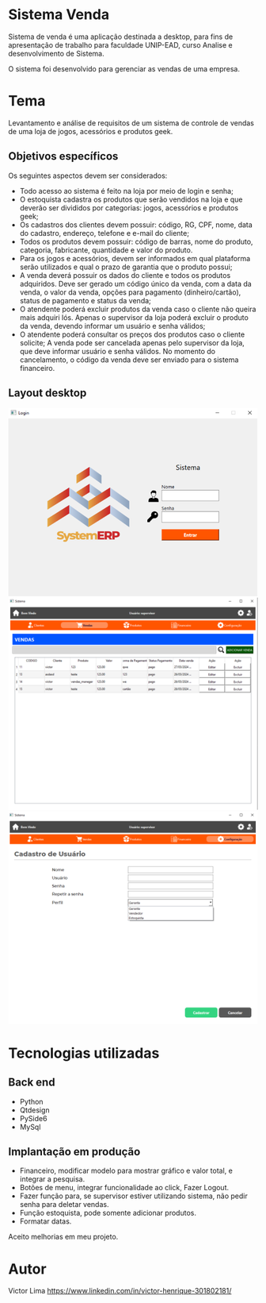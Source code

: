 # Sistema Venda

Sistema de venda é uma aplicação destinada a desktop, para fins de apresentação de trabalho para faculdade UNIP-EAD, curso Analise e desenvolvimento de Sistema.

O sistema foi desenvolvido para gerenciar as vendas de uma empresa.

# Tema
Levantamento e análise de requisitos de um sistema de controle de vendas de uma loja de jogos, acessórios e produtos geek.

## Objetivos específicos

Os seguintes aspectos devem ser considerados: 
- Todo acesso ao sistema é feito na loja por meio de login e senha; 
- O estoquista cadastra os produtos que serão vendidos na loja e que deverão ser divididos por categorias: jogos, acessórios e produtos geek; 
- Os cadastros dos clientes devem possuir: código, RG, CPF, nome, data do cadastro, endereço, telefone e e-mail do cliente; 
- Todos os produtos devem possuir: código de barras, nome do produto, categoria, fabricante, quantidade e valor do produto. 
- Para os jogos e acessórios, devem ser informados em qual plataforma serão utilizados e qual o prazo de garantia que o produto possui; 
- A venda deverá possuir os dados do cliente e todos os produtos adquiridos. Deve ser gerado um código único da venda, com a data da venda, o valor da venda, opções para pagamento (dinheiro/cartão), status de pagamento e status da venda; 
- O atendente poderá excluir produtos da venda caso o cliente não queira mais adquiri lós. Apenas o supervisor da loja poderá excluir o produto da venda, devendo informar um usuário e senha válidos; 
- O atendente poderá consultar os preços dos produtos caso o cliente solicite; A venda pode ser cancelada apenas pelo supervisor da loja, que deve informar usuário e senha válidos. No momento do cancelamento, o código da venda deve ser enviado para o sistema financeiro.

## Layout desktop

![Layout desktop](https://github.com/VictorOlima/Sistema-Venda/blob/main/assets/Login.png)
![Layout desktop](https://github.com/VictorOlima/Sistema-Venda/blob/main/assets/vendas.png)
![Layout desktop](https://github.com/VictorOlima/Sistema-Venda/blob/main/assets/usuario.png)

# Tecnologias utilizadas

## Back end

- Python
- Qtdesign
- PySide6
- MySql

## Implantação em produção

- Financeiro, modificar modelo para mostrar gráfico e valor total, e integrar a pesquisa.
- Botões de menu, integrar funcionalidade ao click, Fazer Logout.
- Fazer função para, se supervisor estiver utilizando sistema, não pedir senha para deletar vendas.
- Função estoquista, pode somente adicionar produtos.
- Formatar datas.

Aceito melhorias em meu projeto.

# Autor
Victor Lima
https://www.linkedin.com/in/victor-henrique-301802181/
